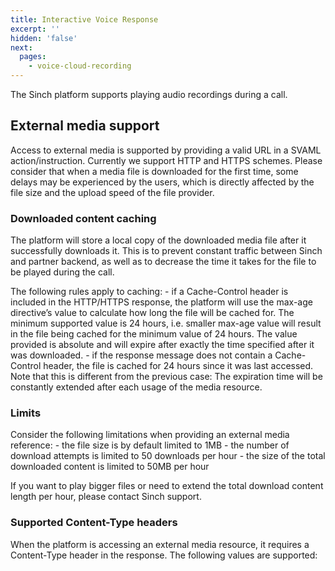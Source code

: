 ```yaml
---
title: Interactive Voice Response
excerpt: ''
hidden: 'false'
next:
  pages:
    - voice-cloud-recording
---
```

The Sinch platform supports playing audio recordings during a call.

## External media support

Access to external media is supported by providing a valid URL in a SVAML action/instruction. Currently we support HTTP and HTTPS schemes. Please consider that when a media file is downloaded for the first time, some delays may be experienced by the users, which is directly affected by the file size and the upload speed of the file provider.

### Downloaded content caching

The platform will store a local copy of the downloaded media file after it successfully downloads it. This is to prevent constant traffic between Sinch and partner backend, as well as to decrease the time it takes for the file to be played during the call.

The following rules apply to caching: - if a Cache-Control header is included in the HTTP/HTTPS response, the platform will use the max-age directive’s value to calculate how long the file will be cached for. The minimum supported value is 24 hours, i.e. smaller max-age value will result in the file being cached for the minimum value of 24 hours. The value provided is absolute and will expire after exactly the time specified after it was downloaded. - if the response message does not contain a Cache-Control header, the file is cached for 24 hours since it was last accessed. Note that this is different from the previous case: The expiration time will be constantly extended after each usage of the media resource.

### Limits

Consider the following limitations when providing an external media reference: - the file size is by default limited to 1MB - the number of download attempts is limited to 50 downloads per hour - the size of the total downloaded content is limited to 50MB per hour

If you want to play bigger files or need to extend the total download content length per hour, please contact Sinch support.

### Supported Content-Type headers

When the platform is accessing an external media resource, it requires a Content-Type header in the response. The following values are supported:
